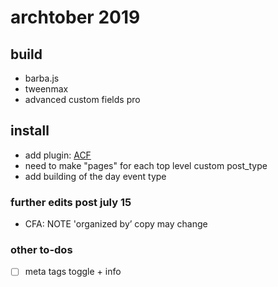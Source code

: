 # archtober 2019

## build
- barba.js
- tweenmax
- advanced custom fields pro

## install
- add plugin: [ACF](https://www.advancedcustomfields.com/)
- need to make "pages" for each top level custom post_type
- add building of the day event type

### further edits post july 15
- CFA: NOTE 'organized by’ copy may change

### other to-dos
- [ ] meta tags toggle + info
